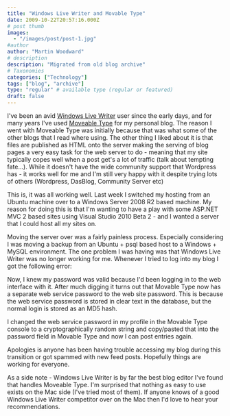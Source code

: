 ```yaml
---
title: "Windows Live Writer and Movable Type"
date: 2009-10-22T20:57:16.000Z
# post thumb
images:
  - "/images/post/post-1.jpg"
#author
author: "Martin Woodward"
# description
description: "Migrated from old blog archive"
# Taxonomies
categories: ["Technology"]
tags: ["blog", "archive"]
type: "regular" # available type (regular or featured)
draft: false
---
```


I've been an avid [Windows Live Writer](http://windowslivewriter.spaces.live.com/) user since the early days, and for many years I've used [Moveable Type](http://www.movabletype.org/) for my personal blog.  The reason I went with Moveable Type was initially because that was what some of the other blogs that I read where using.  The other thing I liked about it is that files are published as HTML onto the server making the serving of blog pages a very easy task for the web server to do - meaning that my site typically copes well when a post get's a lot of traffic (talk about tempting fate...).  While it doesn't have the wide community support that Wordpress has - it works well for me and I'm still very happy with it despite trying lots of others (Wordpress, DasBlog, Community Server etc)  

This is, it was all working well. Last week I switched my hosting from an Ubuntu machine over to a Windows Server 2008 R2 based machine.  My reason for doing this is that I'm wanting to have a play with some ASP.NET MVC 2 based sites using Visual Studio 2010 Beta 2 - and I wanted a server that I could host all my sites on.  

Moving the server over was a fairly painless process.  Especially considering I was moving a backup from an Ubuntu + psql based host to a Windows + MySQL  environment.  The one problem I was having was that Windows Live Writer was no longer working for me.  Whenever I tried to log into my blog I got the following error:  

Now, I knew my password was valid because I'd been logging in to the web interface with it. After much digging it turns out that Movable Type now has a separate web service password to the web site password.  This is because the web service password is stored in clear text in the database, but the normal login is stored as an MD5 hash.  

I changed the web service password in my profile in the Movable Type console to a cryptographically random string and copy/pasted that into the password field in Movable Type and now I can post entries again.  

Apologies is anyone has been having trouble accessing my blog during this transition or got spammed with new feed posts. Hopefully things are working for everyone.  

As a side note - Windows Live Writer is by far the best blog editor I've found that handles Moveable Type.  I'm surprised that nothing as easy to use exists on the Mac side (I've tried most of them).  If anyone knows of a good Windows Live Writer competitor over on the Mac then I'd love to hear your recommendations.